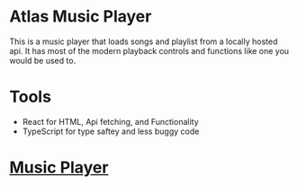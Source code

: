 # Atlas Music Player

This is a music player that loads songs and playlist from a locally hosted api. It has most of the modern playback controls and functions like one you would be used to.

# Tools
- React for HTML, Api fetching, and Functionality
- TypeScript for type saftey and less buggy code

# [Music Player](https://gilded-granita-cb7364.netlify.app/)
